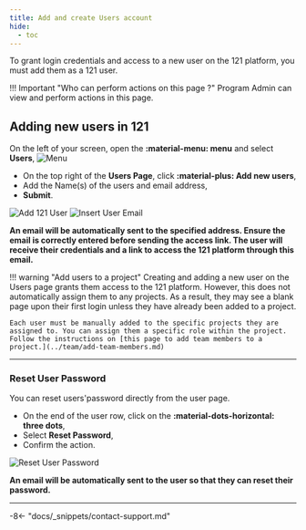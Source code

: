 ```yaml
---
title: Add and create Users account
hide:
  - toc
---
```


To grant login credentials and access to a new user on the 121 platform, you must add them as a 121 user.

!!! Important "Who can perform actions on this page ?"
    Program Admin can view and perform actions in this page.

## Adding new users in 121

On the left of your screen, open the **:material-menu: menu** and select **Users**, ![Menu](../assets/img/UserMenu.png)

- On the top right of the **Users Page**, click **:material-plus: Add new users**,
- Add the Name(s) of the users and email address,
- **Submit**.

![Add 121 User](../assets/img/AddUser.png)
![Insert User Email](../assets/img/AddingNewUser.png)

**An email will be automatically sent to the specified address. Ensure the email is correctly entered before sending the access link. The user will receive their credentials and a link to access the 121 platform through this email.**

!!! warning "Add users to a project"
    Creating and adding a new user on the Users page grants them access to the 121 platform. However, this does not automatically assign them to any projects. As a result, they may see a blank page upon their first login unless they have already been added to a project.

    Each user must be manually added to the specific projects they are assigned to. You can assign them a specific role within the project. Follow the instructions on [this page to add team members to a project.](../team/add-team-members.md)

---

### Reset User Password

You can reset users'password directly from the user page.

- On the end of the user row, click on the **:material-dots-horizontal: three dots**,
- Select **Reset Password**,
- Confirm the action.

![Reset User Password](../assets/img/ResetPasswordUser.png)

**An email will be automatically sent to the user so that they can reset their password.**

---

-8<- "docs/_snippets/contact-support.md"
